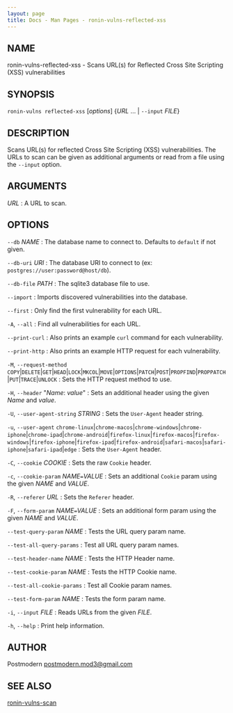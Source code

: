 ```yaml
---
layout: page
title: Docs - Man Pages - ronin-vulns-reflected-xss
---
```


## NAME

ronin-vulns-reflected-xss - Scans URL(s) for Reflected Cross Site Scripting (XSS) vulnerabilities

## SYNOPSIS

`ronin-vulns reflected-xss` [*options*] {*URL* ... \| `--input` *FILE*}

## DESCRIPTION

Scans URL(s) for reflected Cross Site Scripting (XSS) vulnerabilities. The URLs
to scan can be given as additional arguments or read from a file using the
`--input` option.

## ARGUMENTS

*URL*
: A URL to scan.

## OPTIONS

`--db` *NAME*
: The database name to connect to. Defaults to `default` if not given.

`--db-uri` *URI*
: The database URI to connect to
  (ex: `postgres://user:password@host/db`).

`--db-file` *PATH*
: The sqlite3 database file to use.

`--import`
: Imports discovered vulnerabilities into the database.

`--first`
: Only find the first vulnerability for each URL.

`-A`, `--all`
: Find all vulnerabilities for each URL.

`--print-curl`
: Also prints an example `curl` command for each vulnerability.

`--print-http`
: Also prints an example HTTP request for each vulnerability.

`-M`, `--request-method` `COPY`|`DELETE`|`GET`|`HEAD`|`LOCK`|`MKCOL`|`MOVE`|`OPTIONS`|`PATCH`|`POST`|`PROPFIND`|`PROPPATCH`|`PUT`|`TRACE`|`UNLOCK`
: Sets the HTTP request method to use.

`-H`, `--header` "*Name*: *value*"
: Sets an additional header using the given *Name* and *value*.

`-U`, `--user-agent-string` *STRING*
: Sets the `User-Agent` header string.

`-u`, `--user-agent` `chrome-linux`\|`chrome-macos`\|`chrome-windows`\|`chrome-iphone`\|`chrome-ipad`\|`chrome-android`\|`firefox-linux`\|`firefox-macos`\|`firefox-windows`\|`firefox-iphone`\|`firefox-ipad`\|`firefox-android`\|`safari-macos`\|`safari-iphone`\|`safari-ipad`\|`edge`
: Sets the `User-Agent` header.

`-C`, `--cookie` *COOKIE*
: Sets the raw `Cookie` header.

`-c`, `--cookie-param` *NAME*`=`*VALUE*
: Sets an additional `Cookie` param using the given *NAME* and *VALUE*.

`-R`, `--referer` *URL*
: Sets the `Referer` header.

`-F`, `--form-param` *NAME*`=`*VALUE*
: Sets an additional form param using the given *NAME* and *VALUE*.

`--test-query-param` *NAME*
: Tests the URL query param name.

`--test-all-query-params`
: Test all URL query param names.

`--test-header-name` *NAME*
: Tests the HTTP Header name.

`--test-cookie-param` *NAME*
: Tests the HTTP Cookie name.

`--test-all-cookie-params`
: Test all Cookie param names.

`--test-form-param` *NAME*
: Tests the form param name.

`-i`, `--input` *FILE*
: Reads URLs from the given *FILE*.

`-h`, `--help`
: Print help information.

## AUTHOR

Postmodern <postmodern.mod3@gmail.com>

## SEE ALSO

[ronin-vulns-scan](ronin-vulns-scan.1.html)
